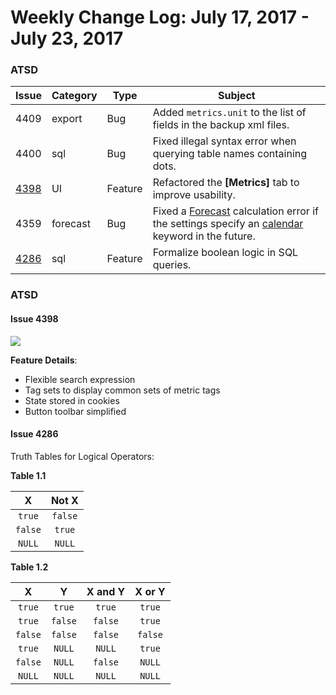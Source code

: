 # Weekly Change Log: July 17, 2017 - July 23, 2017

### ATSD
| Issue| Category    | Type    | Subject              |
|------|-------------|---------|----------------------|
| 4409 | export | Bug | Added `metrics.unit` to the list of fields in the backup xml files. |
| 4400 | sql | Bug | Fixed illegal syntax error when querying table names containing dots. |
| [4398](#Issue-4398) | UI | Feature | Refactored the **[Metrics]** tab to improve usability. |
| 4359 | forecast | Bug |  Fixed a [Forecast](https://axibase.com/products/axibase-time-series-database/forecasts/) calculation error if the settings specify an [calendar](../../shared/calendar.md) keyword in the future.|
| [4286](#Issue-4286) | sql | Feature | Formalize boolean logic in SQL queries. |

### ATSD

#### Issue 4398

![](Images/4398.png)

**Feature Details**:

* Flexible search expression
* Tag sets to display common sets of metric tags
* State stored in cookies
* Button toolbar simplified

#### Issue 4286

Truth Tables for Logical Operators:

**Table 1.1**

| X | Not X |
|:---:|:-----:|
|`true`| `false` |
| `false` | `true` |
| `NULL` | `NULL` |

**Table 1.2**

| X | Y | X and Y | X or Y |
|:---:|:---:|:-------:|:------:|
| `true` | `true` | `true` | `true` |
| `true` | `false` | `false` | `true` |
| `false` | `false` | `false` | `false` |
| `true` | `NULL` | `NULL` | `true` |
| `false` | `NULL` | `false` | `NULL` |
| `NULL` | `NULL`| `NULL` | `NULL` |
